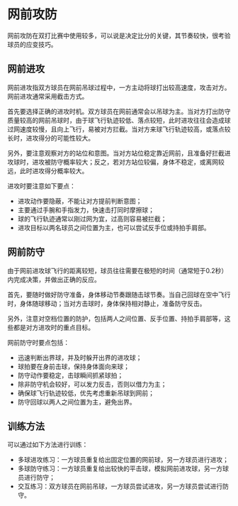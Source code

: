 # 网前攻防

网前攻防在双打比赛中使用较多，可以说是决定比分的关键，其节奏较快，很考验球员的应变技巧。

## 网前进攻

网前进攻指双方球员在网前吊球过程中，一方主动将球打出较高速度，攻击对方。网前进攻通常采用截击方式。

首先要选择正确的进攻时机。双方球员在网前通常会以吊球为主。当对方打出防守质量较高的网前吊球时，由于球飞行轨迹较低、落点较短，此时进攻往往会造成球过网速度较慢，且向上飞行，易被对方拦截。当对方来球飞行轨迹较高，或落点较长时，进攻得分的可能性较大。

另外，要注意观察对方的站位和意图。当对方站位稳定靠近网前，且准备好拦截进攻球时，进攻被防守概率较大；反之，若对方站位较偏，身体不稳定，或离网较远，此时进攻得分概率较大。

进攻时要注意如下要点：

* 进攻动作要隐蔽，不能让对方提前判断意图；
* 主要通过手腕和手指发力，快速击打同时摩擦球；
* 球的飞行轨迹通常以刚过网为宜，过高则容易被拦截；
* 进攻目标以两名球员之间位置为主，也可以尝试反手位或持拍手肩部。

## 网前防守
由于网前进攻球飞行的距离较短，球员往往需要在极短的时间（通常短于0.2秒）内完成决策，并做出正确的反应。

首先，要随时做好防守准备，身体移动节奏跟随击球节奏。当自己回球在空中飞行时，身体随球移动；当对方击球时，身体保持相对静止，准备防守反击。

另外，注意对空档位置的防护，包括两人之间位置、反手位置、持拍手肩部等，这些都是对方进攻时的重点目标。

网前防守时要点包括：

* 迅速判断出界球，并及时躲开出界的进攻球；
* 球拍要在身前击球，保持身体面向来球；
* 防守动作要稳定，击球瞬间抓紧球拍；
* 除非防守机会较好，可以发力反击，否则以借力为主；
* 确保球飞行轨迹较低，优先考虑重新吊球到网前；
* 防守回球以两人之间位置为主，避免出界。

## 训练方法

可以通过如下方法进行训练：

* 多球进攻练习：一方球员重复给出固定位置的网前球，另一方球员进行进攻；
* 多球防守练习：一方球员重复给出较快的平击球，模拟网前进攻球，另一方球员进行防守；
* 交互练习：双方球员在网前吊球，一方球员尝试进攻，另一方球员尝试进行防守。 
